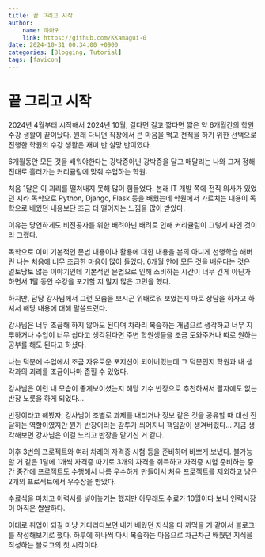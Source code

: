 ```yaml
---
title: 끝 그리고 시작
author:
    name: 까마귀
    link: https://github.com/KKamagui-0
date: 2024-10-31 00:34:00 +0900
categories: [Blogging, Tutorial]
tags: [favicon]
---
```


# 끝 그리고 시작

2024년 4월부터 시작해서 2024년 10월, 길다면 길고 짧다면 짧은 약 6개월간의 학원 수강 생활이 끝이났다. 원래 다니던 직장에서 큰 마음을 먹고 전직을 하기 위한 선택으로 진행한 학원의 수강 생활은 재미 반 실망 반이였다.

6개월동안 모든 것을 배워야한다는 강박증아닌 강박증을 달고 매달리는 나와 그저 정해진대로 흘러가는 커리큘럼에 맞춰 수업하는 학원.

처음 1달은 이 괴리를 떨쳐내지 못해 많이 힘들었다. 본래 IT 개발 쪽에 전직 의사가 있었던 지라 독학으로 Python, Django, Flask 등을 배웠는데 학원에서 가르치는 내용이 독학으로 배웠던 내용보단 조금 더 떨어지는 느낌을 많이 받았다.

이유는 당연하게도 비전공자를 위한 배려아닌 배려로 인해 커리큘럼이 그렇게 짜인 것이라 그랬다.

독학으로 이미 기본적인 문법 내용이나 활용에 대한 내용을 본의 아니게 선행학습 해버린 나는 처음에 너무 조급한 마음이 많이 들었다. 6개월 안에 모든 것을 배운다는 것은 얼토당토 않는 이야기인데 기본적인 문법으로 인해 소비하는 시간이 너무 긴게 아닌가 하면서 1달 동안 수강을 포기할 지 말지 많은 고민을 했다.

하지만, 담당 강사님께서 그런 모습을 보시곤 위태로워 보였는지 따로 상담을 하자고 하셔서 해당 내용에 대해 말씀드렸다.

강사님은 너무 조급해 하지 않아도 된다며 차라리 복습하는 개념으로 생각하고 너무 지루하거나 수업이 너무 쉽다고 생각된다면 주변 학원생들을 조금 도와주거나 따로 원하는 공부를 해도 된다고 하셨다.

나는 덕분에 수업에서 조금 자유로운 포지션이 되어버렸는데 그 덕분인지 학원과 내 생각과의 괴리를 조금이나마 좁힐 수 있었다.

강사님은 이런 내 모습이 좋게보이셨는지 해당 기수 반장으로 추천하셔서 팔자에도 없는 반장 노릇을 하게 되었다...

반장이라고 해봤자, 강사님이 조별로 과제를 내리거나 정보 같은 것을 공유할 때 대신 전달하는 역할이였지만 뭔가 반장이라는 감투가 씌어지니 책임감이 생겨버렸다... 지금 생각해보면 강사님은 이걸 노리고 반장을 맡기신 거 같다.

이후 3번의 프로젝트와 여러 차례의 자격증 시험 등을 준비하며 바쁘게 보냈다. 불가능할 거 같은 1달에 1개씩 자격증 따기로 3개의 자격을 취득하고 자격증 시험 준비하는 중간 중간에 프로젝트도 수행해서 나름 우수하게 만들어서 처음 프로젝트를 제외하고 남은 2개의 프로젝트에서 우수상을 받았다.

수료식을 마치고 이력서를 넣어놓기는 했지만 아무래도 수료가 10월이다 보니 인력시장이 아직은 쌀쌀하다.

이대로 취업이 되길 마냥 기다리다보면 내가 배웠던 지식을 다 까먹을 거 같아서 블로그를 작성해보기로 했다. 하루에 하나씩 다시 복습하는 마음으로 차근차근 배웠던 지식을 작성하는 블로그의 첫 시작이다.